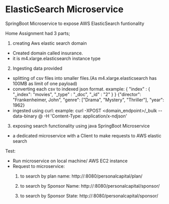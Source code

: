 # ElasticSearch Microservice
SpringBoot Microservice to expose AWS ElasticSearch funtionality

Home Assignment had 3 parts;

1) creating Aws elastic search domain 
 - Created domain called insurance.
 - it is m4.xlarge.elasticsearch instance type

2) Ingesting data provided
 - splitting of csv files into smaller files.(As m4.xlarge.elasticsearch has 100MB as limit of one payload)
 - converting each csv to indexed json format.
 example:
 { "index" : { "_index": "movies", "_type" : "_doc", "_id" : "2" } }
 {"director": "Frankenheimer, John", "genre": ["Drama", "Mystery", "Thriller"], "year": 1962}
 - ingested using curl:
 example:
 curl -XPOST <domain_endpoint>/_bulk --data-binary @<smaller json files> -H 'Content-Type: application/x-ndjson'
 
 
 3) exposing search functionality using java SpringBoot Microservice
 - a dedicated microservice with a Client to make requests to AWS elastic search
 
 Test:
 - Run microservice on local machine/ AWS EC2 instance
 - Request to microservice:
	1. to search by plan name:
		http://<ip-address>:8080/personalcapital/plan/<Plan-name>
 
	2. to search  by Sponsor Name:
		http://<ip-address>:8080/personalcapital/sponsor/<Sponsor-name>
		
	3. to search by Sponsor State:
		http://<ip-address>:8080/personalcapital/sponsor/<Sponsor-state>